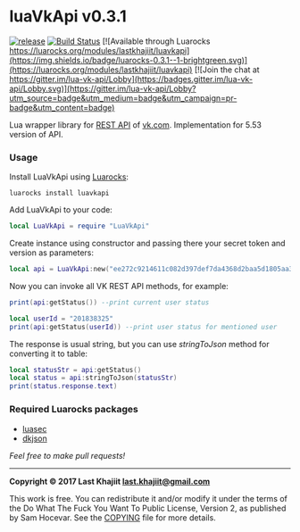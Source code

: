 luaVkApi v0.3.1
=========

[![release](https://img.shields.io/badge/release-v0.3.1-brightgreen.png?style=default)](https://github.com/last-khajiit/lua-vk-api/releases/latest) [![Build Status](https://travis-ci.org/last-khajiit/luaVkApi.svg?branch=master)](https://travis-ci.org/last-khajiit/luaVkApi) [![Available through Luarocks https://luarocks.org/modules/lastkhajiit/luavkapi](https://img.shields.io/badge/luarocks-0.3.1--1-brightgreen.svg)](https://luarocks.org/modules/lastkhajiit/luavkapi) [![Join the chat at https://gitter.im/lua-vk-api/Lobby](https://badges.gitter.im/lua-vk-api/Lobby.svg)](https://gitter.im/lua-vk-api/Lobby?utm_source=badge&utm_medium=badge&utm_campaign=pr-badge&utm_content=badge)

Lua wrapper library for [REST API](https://vk.com/dev/methods) of [vk.com](https://vk.com). Implementation for 5.53 version of API.

### Usage
Install LuaVkApi using [Luarocks](https://luarocks.org/):
```
luarocks install luavkapi
```

Add LuaVkApi to your code:
```lua
local LuaVkApi = require "LuaVkApi"
```

Create instance using constructor and passing there your secret token and version as parameters:
```lua
local api = LuaVkApi:new("ee272c9214611c082d397def7da4368d2baa5d1805aa3dcbb989a2e52bf0cec8c69da547b5d54b524da56", "5.53")
```

Now you can invoke all VK REST API methods, for example:
```lua
print(api:getStatus()) --print current user status

local userId = "201838325"
print(api:getStatus(userId)) --print user status for mentioned user
```
The response is usual string, but you can use _stringToJson_ method for converting it to table:
```lua
local statusStr = api:getStatus()
local status = api:stringToJson(statusStr)
print(status.response.text)
```

### Required Luarocks packages

- [luasec](https://luarocks.org/modules/brunoos/luasec)
- [dkjson](https://luarocks.org/modules/dhkolf/dkjson)



*Feel free to make pull requests!*


---

**Copyright © 2017 Last Khajiit <last.khajiit@gmail.com>**

This work is free. You can redistribute it and/or modify it under the
terms of the Do What The Fuck You Want To Public License, Version 2,
as published by Sam Hocevar. See the [COPYING](https://raw.githubusercontent.com/last-khajiit/lua-vk-api/master/copying.txt) file for more details.
